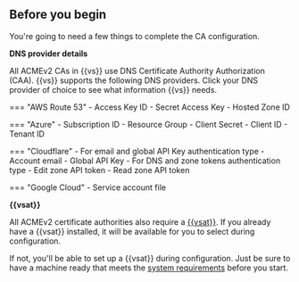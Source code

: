 <!-- Author Note: the {{article}} and {{caname}} variables are defined in the meta
section at the top of each markdown file this snippet is used in. -->

<div markdown="1" class="prereqs">

## Before you begin

You're going to need a few things to complete the CA configuration.

**DNS provider details**

All ACMEv2 CAs in {{vs}} use DNS Certificate Authority Authorization (CAA).
{{vs}} supports the following DNS providers. Click your DNS provider of choice
to see what information {{vs}} needs.

=== "AWS Route 53"
    - Access Key ID
    - Secret Access Key
    - Hosted Zone ID

=== "Azure"
    - Subscription ID
    - Resource Group
    - Client Secret
    - Client ID
    - Tenant ID

=== "Cloudflare"
    - For email and global API Key authentication type
        - Account email
        - Global API Key
    - For DNS and zone tokens authentication type
        - Edit zone API token
        - Read zone API token

=== "Google Cloud"
    - Service account file

**{{vsat}}**

All ACMEv2 certificate authorities also require a
[{{vsat}}](../../../vsatellite/c-VSatellite-Management-about.md). If you already
have a {{vsat}} installed, it will be available for you to select during
configuration. 

If not, you'll be able to set up a {{vsat}} during configuration. Just be sure
to have a machine ready that meets the [system
requirements](../../../vsatellite/t-VSatellite-deployNew.md) before you start.

</div>
